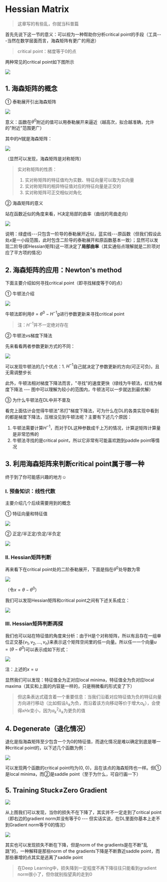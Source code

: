 # Hessian Matrix

> 这章写的有些乱，你就当科普篇

首先先说下这一节的意义：可以视为一种帮助你分析critical point的手段（工具---当然在数学层面而言，海森矩阵有更广的用途）

> critical point：梯度等于0的点

两种常见的critical point如下图所示

![](png/c0.png)

## 1. 海森矩阵的概念

① 泰勒展开引出海森矩阵

![](png/c5.png)

意义：函数在$\theta^0$附近的值可以用泰勒展开来逼近（越高次，拟合越准确，允许的"附近"范围更广）

其中的$H$就是海森矩阵：

![](png/c6.png)

（显然可以发现，海森矩阵是对称矩阵）

> 实对称矩阵的性质：
>
> 1. 实对称矩阵的特征值均为实数、特征向量可以取为实向量
> 2. 实对称矩阵的相异特征值对应的特征向量是正交的
> 3. 实对称矩阵可正交相似对角化

② 海森矩阵的意义

站在函数近似的角度来看，H决定局部的曲率（曲线的弯曲走向）

![](png/c7.png)

说明：绿虚线---只包含一阶导的泰勒展开近似，蓝实线---原函数（但我们假设此处$x$是一小段范围，此时包含二阶导的泰勒展开和原函数基本一致）；显然可以发现二阶导(即Hessian矩阵)这一项决定了**局部曲率**（其实通俗点理解就是二阶项对应了平方项的情况）

## 2. 海森矩阵的应用：Newton's method

下面主要介绍如何寻找critical point（即寻找梯度等于0的点）

① 牛顿法介绍

![](png/c8.png)

牛顿法即利用$\theta=\theta^0-H^{-1}g$进行参数更新来寻找critical point

> 注：$H^{-1}$并不一定绝对存在

② 牛顿法vs梯度下降法

先来看看两者参数更新方式的不同：

![](png/c9.png)

可以发现牛顿法的几个优点：1. $H^{-1}$自己就决定了参数更新的方向(可正可负)，且无需调整步长

此外，牛顿法相对梯度下降法而言，"寻找"的速度更快（绿线为牛顿法，红线为梯度下降法 --- 图中可以理解为较小的范围内，牛顿法可以一步就达到最优解）

③ 为什么牛顿法在DL中并不普及

看完上面估计会觉得牛顿法"吊打"梯度下降法，可为什么在DL的各类实现中看到的都是梯度下降法，压根没见到牛顿法呢？主要有下述几个原因：

1. 牛顿法需要计算$H^{-1}$，而对于DL这种参数成千上万的情况，计算逆矩阵计算量是非常恐怖的
2. 牛顿法寻找的是critical point，所以它非常有可能喜欢跑到paddle point等情况

## 3. 利用海森矩阵来判断critical point属于哪一种

终于到了你可能感兴趣的地方☺

### I. 预备知识：线性代数

主要介绍几个后续需要用到的概念

① 特征向量和特征值

![](png/c10.png)

② 正定/半正定/负定/半负定

![](png/c11.png)

### II. Hessian矩阵判断

再来看下在critical point处的二阶泰勒展开，下面是指在$\theta^0$处导数为零

![](png/c12.png)

（令$x=\theta-\theta^0$）

我们可以发现Hessian矩阵和critical point之间有下述关系成立：

![](png/c13.png)

### III. Hessian矩阵判断再探

我们也可以站在特征值的角度来分析：由于H是个对称矩阵，所以有且存在一组单位正交基$\{v_1,v_2,...,v_n\}$来表示这个矩阵空间里的任一向量。所以任一一个向量$u=(\theta-\theta^0)$可以表示成如下形式：

![](png/c14.png)

注：上述的$x=u$

显然我们可以发现：特征值全为正对应local minima，特征值全为负对应local maxima（其实和上面的内容是一样的，只是稍微看的形式变了下）

> 但这条表达式蕴含着一个重要信息：当我们沿着对应特征值为负的特征向量方向进行移动（比如假设$\lambda_k$为负，而沿着该方向移动等价于增大$a_k$），会使得$xHx$变小，因为$a_k^2\lambda_k$为更负的值

## 4. Degenerate（退化情况）

退化是指海森矩阵至少包含一个为0的特征值，而退化情况是难以确定到底是哪一种critical point的，以下述几个函数为例：

![](png/c15.png)

可以发现两个函数的critical point均为(0, 0)，且在该点的海森矩阵也一样。但①是local minima，而②是saddle point（至于为什么，可自行画一下）

## 5. Training Stuck$\ne$Zero Gradient

![](png/c16.png)

从上图我们可以发现，当你的损失不在下降了，其实并不一定走到了critical point（即右边的gradient norm并没有等于0 --- 但实话实说，在DL里面你基本上走不到Gradient norm等于0的情况）

![](png/c17.png)

其实也可以发现损失不断在下降，但是norm of the gradients是在不断"乱跳"的，一种解释是那些norm of the gradients下降是不断靠近saddle point，而那些暴增的点其实是逃离了saddle point

> 在Deep Learning中，损失降到一定程度不再下降往往只能看到gradient norm很小了，但你就别指望真的走到0



